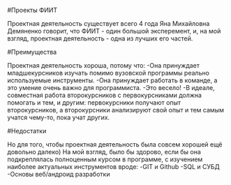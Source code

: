 #Проекты ФИИТ

Проектная деятельность существует всего 4 года
Яна Михайловна Демяненко говорит, что ФИИТ - один большой эксперемент, и, на мой взгляд, проектная деятельность -
одна из лучших его частей.

#Преимущества

Проектная деятельность хороша, потому что:
	-Она принуждает младшекурсников изучать помимо вузовской программы реально используемые инструменты.
	-Она принуждает работать в команде, а это умение очень важно для программиста.
	-Это весело!
	-В идеале, совместная работа второкурсников с первокурсниками должна помогать и тем, и другим: первокурсники получают опыт второкурсников, 
а второкурсники анализируют свой опыт и тем самым учатся чему-то, пока учат других.

#Недостатки

Но для того, чтобы проектная деятельность была совсем хорошей ещё довольно далеко)
На мой взгляд, было бы здорово, если бы она подкреплялась полноценным курсом в программе, с изучением наиболее актуальных инструментов вроде:
	-GIT и Github
	-SQL и СУБД
	-Основы веб/андроид разработки


